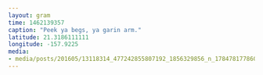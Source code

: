 ```yaml
---
layout: gram
time: 1462139357
caption: "Peek ya begs, ya garin arm."
latitude: 21.3186111111
longitude: -157.9225
media:
- media/posts/201605/13118314_477242855807192_1856329856_n_17847817786074665.jpg
---
```

